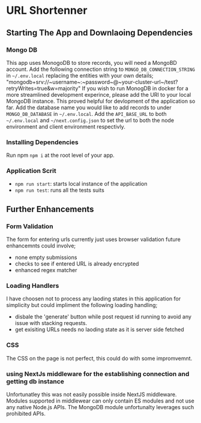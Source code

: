 # URL Shortenner

## Starting The App and Downlaoing Dependencies
### Mongo DB
This app uses MonogoDB to store records, you will need a MongoBD account.
Add the following connection string to `MONGO_DB_CONNECTION_STRING` in `~/.env.local` replacing the entities with your own details; "mongodb+srv://~username~:~password~@~your-cluster-url~/test?retryWrites=true&w=majority"
If you wish to run MonogDB in docker for a more streamlined development experince, please add the URI to your local MongoDB instance. This proved helpful for devlopment of the application so far.
Add the database name you would like to add records to under `MONGO_DB_DATABASE` in `~/.env.local`.
Add the `API_BASE_URL` to both `~/.env.local` and `~/next.config.json` to set the url to both the node environment and client environment respectivly.
### Installing Dependencies
Run npm `npm i` at the root level of your app.
### Application Scrit
- `npm run start`: starts local instance of the application
- `npm run test`: runs all the tests suits

## Further Enhancements
### Form Validation
The form for entering urls currently just uses browser validation future enhancemnts could involve;
- none empty submissions
- checks to see if entered URL is already encrypted
- enhanced regex matcher
### Loading Handlers
I have choosen not to process any laoding states in this application for simplicity but could impliment the following loading handling;
- disbale the 'generate' button while post request id running to avoid any issue with stacking requests.
- get exisiting URLs needs no laoding state as it is server side fetched
### CSS
The CSS on the page is not perfect, this could do with some impromvemnt.
### using NextJs middleware for the establishing connection and getting db instance
Unfortunatley this was not easily possible inside NextJS middleware. Modules supported in middlewear can only contain ES modules and not use any native Node.js APIs. The MongoDB module unfortunalty leverages such prohibited APIs.

